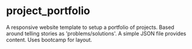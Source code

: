 # project_portfolio
A responsive website template to setup a portfolio of projects. Based around telling stories as 'problems/solutions'. A simple JSON file provides content. Uses bootcamp for layout.
